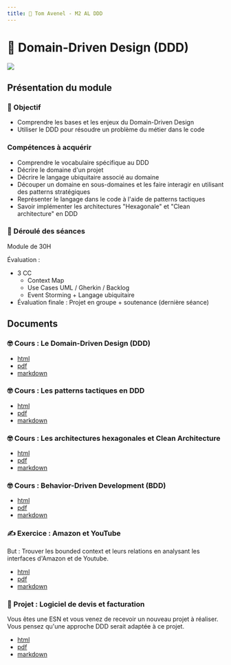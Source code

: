 ```yaml
---
title: 🤝 Tom Avenel - M2 AL DDD
---
```


# 🤝 Domain-Driven Design (DDD)

![](/resources/images/cover/ddd.jpg)

## Présentation du module

### 🎯 Objectif

- Comprendre les bases et les enjeux du Domain-Driven Design
- Utiliser le DDD pour résoudre un problème du métier dans le code
 
### Compétences à acquérir

- Comprendre le vocabulaire spécifique au DDD
- Décrire le domaine d'un projet
- Décrire le langage ubiquitaire associé au domaine
- Découper un domaine en sous-domaines et les faire interagir en utilisant des patterns stratégiques
- Représenter le langage dans le code à l'aide de patterns tactiques
- Savoir implémenter les architectures "Hexagonale" et "Clean architecture" en DDD

### 📅 Déroulé des séances

Module de 30H

Évaluation :

- 3 CC
  - Context Map
  - Use Cases UML / Gherkin / Backlog
  - Event Storming + Langage ubiquitaire
- Évaluation finale : Projet en groupe + soutenance (dernière séance)

## Documents

### 🤓 Cours : Le Domain-Driven Design (DDD)

- [html](/cours/ddd/ddd-cours.html)
- [pdf](/cours/ddd/ddd-cours.pdf)
- [markdown](/cours/ddd/ddd-cours.md)

### 🤓 Cours : Les patterns tactiques en DDD

- [html](/cours/ddd/ddd-tactiques.html)
- [pdf](/cours/ddd/ddd-tactiques.pdf)
- [markdown](/cours/ddd/ddd-tactiques.md)


### 🤓 Cours : Les architectures hexagonales et Clean Architecture

- [html](/cours/archi/hexagonal.html)
- [pdf](/cours/archi/hexagonal.pdf)
- [markdown](/cours/archi/hexagonal.md)

### 🤓 Cours : Behavior-Driven Development (BDD)

- [html](/cours/tests/methodo/cours-bdd.html)
- [pdf](/cours/tests/methodo/cours-bdd.pdf)
- [markdown](/cours/tests/methodo/cours-bdd.md)

### ✍️ Exercice : Amazon et YouTube

But : Trouver les bounded context et leurs relations en analysant les interfaces d'Amazon et de Youtube.

- [html](/cours/ddd/ddd-exo.html)
- [pdf](/cours/ddd/ddd-exo.pdf)
- [markdown](/cours/ddd/ddd-exo.md)

### 📌 Projet : Logiciel de devis et facturation

Vous êtes une ESN et vous venez de recevoir un nouveau projet à réaliser. Vous pensez qu'une approche DDD serait adaptée à ce projet.

- [html](/cours/ddd/ddd-projet.html)
- [pdf](/cours/ddd/ddd-projet.pdf)
- [markdown](/cours/ddd/ddd-projet.md)

